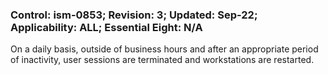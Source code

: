 ### Control: ism-0853; Revision: 3; Updated: Sep-22; Applicability: ALL; Essential Eight: N/A
<p>On a daily basis, outside of business hours and after an appropriate period of inactivity, user sessions are terminated and workstations are restarted.</p>